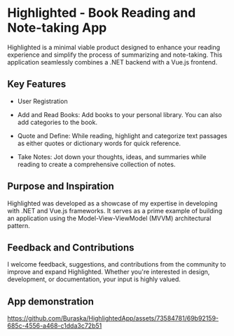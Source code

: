# Highlighted - Book Reading and Note-taking App

Highlighted is a minimal viable product designed to enhance your reading experience and simplify the process of summarizing and note-taking. This application seamlessly combines a .NET backend with a Vue.js frontend.

## Key Features

- User Registration

- Add and Read Books: Add books to your personal library. You can also add categories to the book.

- Quote and Define: While reading, highlight and categorize text passages as either quotes or dictionary words for quick reference.

- Take Notes: Jot down your thoughts, ideas, and summaries while reading to create a comprehensive collection of notes.

## Purpose and Inspiration

Highlighted was developed as a showcase of my expertise in developing with .NET and Vue.js frameworks. It serves as a prime example of building an application using the Model-View-ViewModel (MVVM) architectural pattern.

## Feedback and Contributions

I welcome feedback, suggestions, and contributions from the community to improve and expand Highlighted. Whether you're interested in design, development, or documentation, your input is highly valued.

## App demonstration
https://github.com/Buraska/HighlightedApp/assets/73584781/69b92159-685c-4556-a468-c1dda3c72b51
